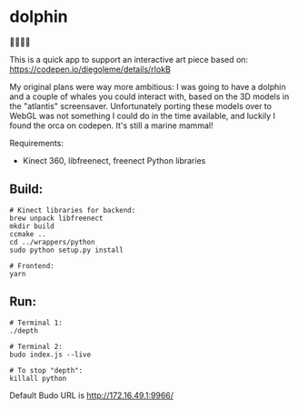 # dolphin

:dolphin::dolphin::dolphin::dolphin:

This is a quick app to support an interactive art piece based on:
    https://codepen.io/diegoleme/details/rIokB

My original plans were way more ambitious: I was going to have a dolphin
and a couple of whales you could interact with, based on the 3D models in the
"atlantis" screensaver.  Unfortunately porting these models over to WebGL
was not something I could do in the time available, and luckily I found the
orca on codepen. It's still a marine mammal!

Requirements:
* Kinect 360, libfreenect, freenect Python libraries

## Build:
```
# Kinect libraries for backend:
brew unpack libfreenect
mkdir build
ccmake ..
cd ../wrappers/python
sudo python setup.py install

# Frontend:
yarn
```

## Run:
```
# Terminal 1:
./depth

# Terminal 2:
budo index.js --live

# To stop "depth":
killall python
```

Default Budo URL is http://172.16.49.1:9966/
